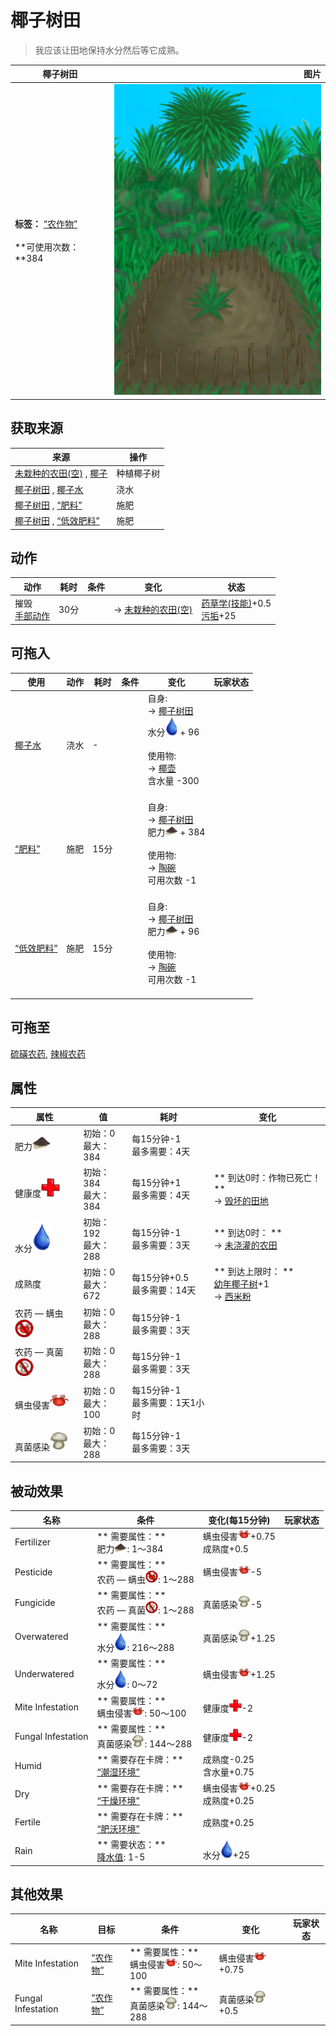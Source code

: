 # 椰子树田  
> 我应该让田地保持水分然后等它成熟。  
  
  椰子树田  |   图片   
 ----  |  ----:   
 **标签：**	[“农作物”](tag_Crop.md)<br><br>**可使用次数：**384  |  ![](Sprite/CropPlotGrowing.png)   
  
## 获取来源  
来源  |  操作  
----  |  ----  
[未栽种的农田(空)](CropPlotEmpty.md) , [椰子](Coconut.md)  |  种植椰子树  
[椰子树田](CropPlotPalmTree.md) , [椰子水](LQ_CoconutWater.md)  |  浇水  
[椰子树田](CropPlotPalmTree.md) , [“肥料”](tag_Fertilizer.md)  |  施肥  
[椰子树田](CropPlotPalmTree.md) , [“低效肥料”](tag_FertilizerWeak.md)  |  施肥  
## 动作  
动作  |  耗时  |  条件  |  变化  |  状态  
----  |  ----  |  ----  |  ----  |  ----  
摧毁<br>[手部动作](HandAction.md)  |  30分  |    |  → [未栽种的农田(空)](CropPlotEmpty.md)<br>  |  [药草学(技能)](Skill_Herbology.md)+0.5<br>[污垢](Filth.md)+25  
## 可拖入  
使用  |  动作  |  耗时  |  条件  |  变化  |  玩家状态  
----  |  ----  |  ----  |  ----  |  ----  |  ----  
[椰子水](LQ_CoconutWater.md)  |  浇水  |  -  |    |  自身:<br>→ [椰子树田](CropPlotPalmTree.md)<br>水分<img decoding="async" src="Sprite/Thirst.png" style="width:20px;"> + 96<br><br>使用物:<br>→ [椰壶](CoconutFlask.md)<br>含水量  -300<br><br>  |    
[“肥料”](tag_Fertilizer.md)  |  施肥  |  15分  |    |  自身:<br>→ [椰子树田](CropPlotPalmTree.md)<br>肥力<img decoding="async" src="Sprite/FineDirt.png" style="width:20px;"> + 384<br><br>使用物:<br>→ [陶碗](ClayBowl.md)<br>可用次数  -1<br><br>  |    
[“低效肥料”](tag_FertilizerWeak.md)  |  施肥  |  15分  |    |  自身:<br>→ [椰子树田](CropPlotPalmTree.md)<br>肥力<img decoding="async" src="Sprite/FineDirt.png" style="width:20px;"> + 96<br><br>使用物:<br>→ [陶碗](ClayBowl.md)<br>可用次数  -1<br><br>  |    
## 可拖至  
[硫磺农药](LQ_PesticideBrimstone.md), [辣椒农药](LQ_PesticideChilli.md)  
## 属性   
属性  |  值  |  耗时  |  变化  
----  |  ----  |  ----  |  ----  
肥力<img decoding="async" src="Sprite/FineDirt.png" style="width:30px;">  |  初始：0<br>最大：384  |  每15分钟-1<br>最多需要：4天  |    
健康度<img decoding="async" src="Sprite/Health.png" style="width:30px;">  |  初始：384<br>最大：384  |  每15分钟+1<br>最多需要：4天  |  ** 到达0时：作物已死亡！ **<br>→ [毁坏的田地](CropPlotRuined.md)  
水分<img decoding="async" src="Sprite/Thirst.png" style="width:30px;">  |  初始：192<br>最大：288  |  每15分钟-1<br>最多需要：3天  |  ** 到达0时： **<br>→ [未浇灌的农田](CropPlotDry.md)  
成熟度  |  初始：0<br>最大：672  |  每15分钟+0.5<br>最多需要：14天  |  ** 到达上限时： **<br>[幼年椰子树](PalmTreeYoung.md)+1 <br>→ [西米粉](SagoFlour.md)  
农药 — 螨虫<img decoding="async" src="Sprite/MitesNot.png" style="width:30px;">  |  初始：0<br>最大：288  |  每15分钟-1<br>最多需要：3天  |    
农药 — 真菌<img decoding="async" src="Sprite/FungiNot.png" style="width:30px;">  |  初始：0<br>最大：288  |  每15分钟-1<br>最多需要：3天  |    
螨虫侵害<img decoding="async" src="Sprite/Mites.png" style="width:30px;">  |  初始：0<br>最大：100  |  每15分钟-1<br>最多需要：1天1小时  |    
真菌感染<img decoding="async" src="Sprite/SaturationMushrooms.png" style="width:30px;">  |  初始：0<br>最大：288  |  每15分钟-1<br>最多需要：3天  |    
## 被动效果  
名称  |  条件  |  变化(每15分钟)  |  玩家状态  
----  |  ----  |  ----  |  ----  
Fertilizer  |  ** 需要属性：**<br>肥力<img decoding="async" src="Sprite/FineDirt.png" style="width:20px;">: 1～384  |  螨虫侵害<img decoding="async" src="Sprite/Mites.png" style="width:20px;">+0.75<br>成熟度+0.5  |    
Pesticide  |  ** 需要属性：**<br>农药 — 螨虫<img decoding="async" src="Sprite/MitesNot.png" style="width:20px;">: 1～288  |  螨虫侵害<img decoding="async" src="Sprite/Mites.png" style="width:20px;">-5  |    
Fungicide  |  ** 需要属性：**<br>农药 — 真菌<img decoding="async" src="Sprite/FungiNot.png" style="width:20px;">: 1～288  |  真菌感染<img decoding="async" src="Sprite/SaturationMushrooms.png" style="width:20px;">-5  |    
Overwatered  |  ** 需要属性：**<br>水分<img decoding="async" src="Sprite/Thirst.png" style="width:20px;">: 216～288  |  真菌感染<img decoding="async" src="Sprite/SaturationMushrooms.png" style="width:20px;">+1.25  |    
Underwatered  |  ** 需要属性：**<br>水分<img decoding="async" src="Sprite/Thirst.png" style="width:20px;">: 0～72  |  螨虫侵害<img decoding="async" src="Sprite/Mites.png" style="width:20px;">+1.25  |    
Mite Infestation  |  ** 需要属性：**<br>螨虫侵害<img decoding="async" src="Sprite/Mites.png" style="width:20px;">: 50～100  |  健康度<img decoding="async" src="Sprite/Health.png" style="width:20px;">-2  |    
Fungal Infestation  |  ** 需要属性：**<br>真菌感染<img decoding="async" src="Sprite/SaturationMushrooms.png" style="width:20px;">: 144～288  |  健康度<img decoding="async" src="Sprite/Health.png" style="width:20px;">-2  |    
Humid  |  ** 需要存在卡牌：**<br>[“潮湿环境”](tag_EnvHumid.md)  |  成熟度-0.25<br>含水量+0.75  |    
Dry  |  ** 需要存在卡牌：**<br>[“干燥环境”](tag_EnvDry.md)  |  螨虫侵害<img decoding="async" src="Sprite/Mites.png" style="width:20px;">+0.25<br>成熟度+0.25  |    
Fertile  |  ** 需要存在卡牌：**<br>[“肥沃环境”](tag_EnvFertile.md)  |  成熟度+0.25  |    
Rain  |  ** 需要状态：**<br>[降水值](RainValue.md): 1-5  |  水分<img decoding="async" src="Sprite/Thirst.png" style="width:20px;">+25  |    
## 其他效果  
名称  |  目标  |  条件  |  变化  |  玩家状态  
----  |  ----  |  ----  |  ----  |  ----  
Mite Infestation  |  [“农作物”](tag_Crop.md)  |  ** 需要属性：**<br>螨虫侵害<img decoding="async" src="Sprite/Mites.png" style="width:20px;">: 50～100  |  螨虫侵害<img decoding="async" src="Sprite/Mites.png" style="width:20px;">+0.75  |    
Fungal Infestation  |  [“农作物”](tag_Crop.md)  |  ** 需要属性：**<br>真菌感染<img decoding="async" src="Sprite/SaturationMushrooms.png" style="width:20px;">: 144～288  |  真菌感染<img decoding="async" src="Sprite/SaturationMushrooms.png" style="width:20px;">+0.5  |    
